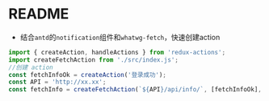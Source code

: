# README

- 结合`antd`的`notification`组件和`whatwg-fetch`，快速创建action



```jsx
import { createAction, handleActions } from 'redux-actions';
import createFetchAction from './src/index.js';
//创建 action
const fetchInfoOk = createAction('登录成功');
const API = 'http://xx.xx';
const fetchInfo = createFetchAction(`${API}/api/info/`, [fetchInfoOk], 'GET');
```